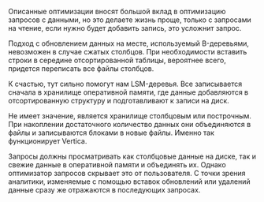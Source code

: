 Описанные оптимизации вносят большой вклад в оптимизацию запросов с данными, но это делаете жизнь проще, только с запросами на чтение, если нужно будет добавить запись, это усложнит запрос.

Подход с обновлением данных на месте, используемый B-деревьями, невозможен в случае сжатых столбцов. При необходимости вставить строки в середине отсортированной таблицы, вероятнее всего, придется переписать все файлы столбцов.

К счастью, тут сильно помогут нам LSM-деревья. Все записывается сначала в хранилище оперативной памяти, где данные добавляются в отсортированную структуру и подготавливают к записи на диск.

Не имеет значение, является хранилище столбцовым или построчным. При накоплении достаточного количество данных они объединяются в файлы и записываются блоками в новые файлы. Именно так функционирует Vertica.

Запросы должны просматривать как столбцовые данные на диске, так и свежие данные в оперативной памяти и объединять их. Однако оптимизатор запросов скрывает это от пользователя. С точки зрения аналитики, изменяемые с помощью вставок  обновлений или удалений данные сразу же отражаются в последующих запросах.